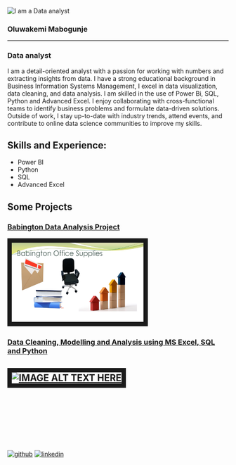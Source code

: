 
![I am a Data analyst ](https://pbs.twimg.com/profile_banners/123693137/1711483978/1080x360)

###  Oluwakemi Mabogunje
<hr>


###  Data analyst 


I am a detail-oriented analyst with a passion for working with numbers and extracting insights from data. I have a strong educational background in Business Information Systems Management, I excel in data visualization, data cleaning, and data analysis.  I am skilled in the use of Power Bi, SQL, Python and Advanced Excel.  I enjoy collaborating with cross-functional teams to identify business problems and formulate data-driven solutions. Outside of work, I stay up-to-date with industry trends, attend events, and contribute to online data science communities to improve my skills.


## Skills and Experience:
* Power BI
* Python
* SQL
* Advanced Excel

## Some Projects

### [Babington Data Analysis Project](https://github.com/bukkywins/Data-Analysis_Babington-Dataset/blob/main/README.md)
<a href="https://github.com/bukkywins/Data-Analysis_Babington-Dataset/blob/main/README.md"><img src="https://github.com/bukkywins/Data-Analysis_Babington-Dataset/blob/main/images/babington_thumbnail.png" 
alt="IMAGE ALT TEXT HERE" width="300" height="180" border="10" /></a>

### [Data Cleaning, Modelling and Analysis using MS Excel, SQL and Python](https://github.com/bukkywins/Data-Analysis_Projects/blob/main/README.md)
<a href="https://github.com/bukkywins/Data-Analysis_Projects/blob/main/README.md"><img src="https://github.com/bukkywins/Data-Analysis_Projects/blob/main/images/Social-Media-Analytics.jpg" 
alt="IMAGE ALT TEXT HERE" width="300" height="180" border="10" /></a>
<br>
<br>
----
<br>
<br>
<br>
<br>
<br>



[<img src='https://cdn.jsdelivr.net/npm/simple-icons@3.0.1/icons/github.svg' alt='github' height='40'>](https://github.com/bukkywins)  [<img src='https://cdn.jsdelivr.net/npm/simple-icons@3.0.1/icons/linkedin.svg' alt='linkedin' height='40'>](https://www.linkedin.com/in/oluwakemi-mabogunje/)  

  

